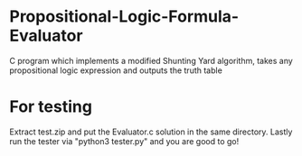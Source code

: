 # Propositional-Logic-Formula-Evaluator
C program which implements a modified Shunting Yard algorithm, takes any propositional logic expression and outputs the truth table

# For testing
Extract test.zip and put the Evaluator.c solution in the same directory. Lastly run the tester via "python3 tester.py" and you are good to go!
